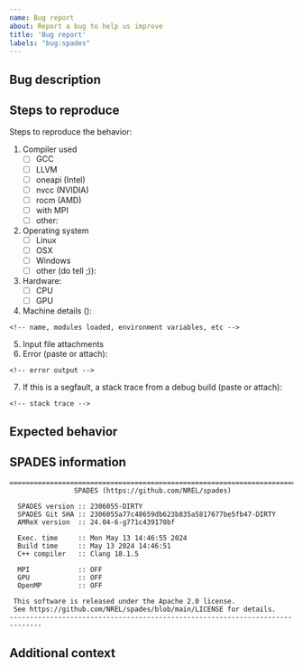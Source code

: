 ```yaml
---
name: Bug report
about: Report a bug to help us improve
title: 'Bug report'
labels: "bug:spades"
---
```


## Bug description
<!-- A clear and concise description of the bug. -->

## Steps to reproduce
<!-- Update the following list with your specific information. -->

Steps to reproduce the behavior:
1. Compiler used
   - [ ] GCC
   - [ ] LLVM
   - [ ] oneapi (Intel)
   - [ ] nvcc (NVIDIA)
   - [ ] rocm (AMD)
   - [ ] with MPI
   - [ ] other:
2. Operating system
   - [ ] Linux
   - [ ] OSX
   - [ ] Windows
   - [ ] other (do tell ;)):
3. Hardware:
   - [ ] CPU
   - [ ] GPU
4. Machine details ():
```
<!-- name, modules loaded, environment variables, etc -->
```
5. Input file attachments <!-- Please upload the input files in a zip or point to a public branch. -->
6. Error (paste or attach):
```
<!-- error output -->
```
7. If this is a segfault, a stack trace from a debug build (paste or attach):
```
<!-- stack trace -->
```

## Expected behavior
<!-- A clear and concise description of what is expected behavior. -->

## SPADES information
<!-- Please provide as much detail as possible including git commit. The best information is a snapshot of the SPADES header. -->

```
==============================================================================
                SPADES (https://github.com/NREL/spades)

  SPADES version :: 2306055-DIRTY
  SPADES Git SHA :: 2306055a77c48659db623b835a5817677be5fb47-DIRTY
  AMReX version  :: 24.04-6-g771c439170bf

  Exec. time     :: Mon May 13 14:46:55 2024
  Build time     :: May 13 2024 14:46:51
  C++ compiler   :: Clang 18.1.5

  MPI            :: OFF
  GPU            :: OFF
  OpenMP         :: OFF

 This software is released under the Apache 2.0 license.
 See https://github.com/NREL/spades/blob/main/LICENSE for details.
------------------------------------------------------------------------------
```

## Additional context
<!-- Screenshots, related issues, etc -->
